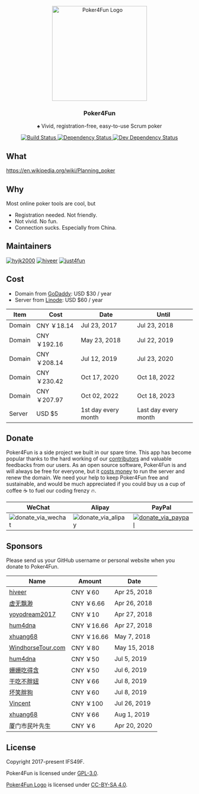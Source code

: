 <p align="center">
  <img width="256" alt="Poker4Fun Logo" src="https://user-images.githubusercontent.com/4647136/39746191-2c4e4964-52dc-11e8-8b68-435cd12e4315.png">
  <h3 align="center">Poker4Fun</h3>
  <p align="center">♠︎ Vivid, registration-free, easy-to-use Scrum poker</p>
  <p align="center">
    <a href="https://travis-ci.org/IFS49F/poker">
      <img alt="Build Status" src="https://travis-ci.org/IFS49F/poker.svg?branch=master" />
    </a>
    <a href="https://david-dm.org/IFS49F/poker">
      <img alt="Dependency Status" src="https://david-dm.org/IFS49F/poker.svg" />
    </a>
    <a href="https://david-dm.org/IFS49F/poker?type=dev">
      <img alt="Dev Dependency Status" src="https://david-dm.org/IFS49F/poker/dev-status.svg" />
    </a>
  </p>
</p>

## What

https://en.wikipedia.org/wiki/Planning_poker

## Why

Most online poker tools are cool, but

- Registration needed. Not friendly.
- Not vivid. No fun.
- Connection sucks. Especially from China.

## Maintainers

[![hyjk2000](https://avatars0.githubusercontent.com/u/4647136?s=100&v=4)](https://github.com/hyjk2000) [![hiveer](https://avatars0.githubusercontent.com/u/3827780?s=100&v=4)](https://github.com/hiveer) [![just4fun](https://avatars0.githubusercontent.com/u/7512625?s=100&v=4)](https://github.com/just4fun)

## Cost

- Domain from [GoDaddy](https://www.godaddy.com/): USD $30 / year
- Server from [Linode](https://www.linode.com/): USD $60 / year

| Item | Cost | Date | Until |
| --- | --- | --- | --- |
| Domain | CNY ￥18.14 | Jul 23, 2017 | Jul 23, 2018 |
| Domain | CNY ￥192.16 | May 23, 2018 | Jul 22, 2019 |
| Domain | CNY ￥208.14 | Jul 12, 2019 | Jul 23, 2020 |
| Domain | CNY ￥230.42 | Oct 17, 2020 | Oct 18, 2022 |
| Domain | CNY ￥207.97 | Oct 02, 2022 | Oct 18, 2023 |
| Server | USD $5 | 1st day every month | Last day every month |

## Donate

Poker4Fun is a side project we built in our spare time. This app has become popular thanks to the hard working of our [contributors](https://github.com/IFS49F/poker/graphs/contributors) and valuable feedbacks from our users. As an open source software, Poker4Fun is and will always be free for everyone, but it [costs money](#cost) to run the server and renew the domain. We need your help to keep Poker4Fun free and sustainable, and would be much appreciated if you could buy us a cup of coffee ☕️  to fuel our coding frenzy 🔥.

| WeChat | Alipay | PayPal |
| --- | --- | --- |
|![donate_via_wechat](https://user-images.githubusercontent.com/7512625/39191933-96503b6a-480a-11e8-94a0-ec5efc16dc5d.jpg)|![donate_via_alipay](https://user-images.githubusercontent.com/7512625/39191930-95c25598-480a-11e8-8508-7a48d009db55.png)|[![donate_via_paypal](https://user-images.githubusercontent.com/7512625/39193475-39a8fccc-480e-11e8-926d-b2f86050db69.png)](https://www.paypal.me/zorojiang)|

## Sponsors

Please send us your GitHub username or personal website when you donate to Poker4Fun.

| Name | Amount | Date |
| --- | --- | --- |
| [hiveer](https://github.com/hiveer) | CNY ￥60 | Apr 25, 2018 |
| [虚无飘渺](http://www.dianping.com/shop/93573479) | CNY ￥6.66 | Apr 26, 2018 |
| [yoyodream2017](https://github.com/yoyodream2017) | CNY ￥10 | Apr 27, 2018 |
| [hum4dna](https://www.instagram.com/hum4dna/) | CNY ￥16.66 | Apr 27, 2018 |
| [xhuang68](https://github.com/xhuang68) | CNY ￥16.66 | May 7, 2018 |
| [WindhorseTour.com](https://windhorsetour.com) | CNY ￥80 | May 15, 2018 |
| [hum4dna](https://www.instagram.com/hum4dna/) | CNY ￥50 | Jul 5, 2019 |
| [姗姗吃得含](https://github.com/MrCuriosity) | CNY ￥50 | Jul 6, 2019 |
| [干吃不胖妞](https://github.com/LeoLeoLei) | CNY ￥66 | Jul 8, 2019 |
| [坏笑胖狗](https://github.com/BerdyPango) | CNY ￥60 | Jul 8, 2019 |
| [Vincent](https://github.com/yaowuping) | CNY ￥100 | Jul 26, 2019 |
| [xhuang68](https://github.com/xhuang68) | CNY ￥66 | Aug 1, 2019 |
| 厦门市民叶先生 | CNY ￥6 | Apr 20, 2020 |

## License

Copyright 2017-present IFS49F.

Poker4Fun is licensed under [GPL-3.0](https://github.com/IFS49F/poker/blob/master/LICENSE).

[Poker4Fun Logo](https://github.com/IFS49F/poker/blob/master/public/icon-144.png) is licensed under [CC-BY-SA 4.0](https://creativecommons.org/licenses/by-sa/4.0/).

